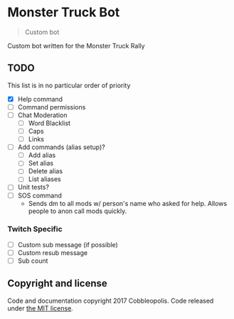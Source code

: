 # Monster Truck Bot
> Custom bot

Custom bot written for the Monster Truck Rally

## TODO
This list is in no particular order of priority

- [x] Help command
- [ ] Command permissions 
- [ ] Chat Moderation
    - [ ] Word Blacklist
    - [ ] Caps
    - [ ] Links
- [ ] Add commands (alias setup)?
    - [ ] Add alias
    - [ ] Set alias
    - [ ] Delete alias
    - [ ] List aliases
- [ ] Unit tests?
- [ ] SOS command 
    - Sends dm to all mods w/ person's name who asked for help. Allows people to anon call mods quickly.

### Twitch Specific

- [ ] Custom sub message (if possible)
- [ ] Custom resub message
- [ ] Sub count

## Copyright and license

Code and documentation copyright 2017 Cobbleopolis. Code released under [the MIT license](https://github.com/Cobbleopolis/RandomHaus/blob/master/LICENSE).